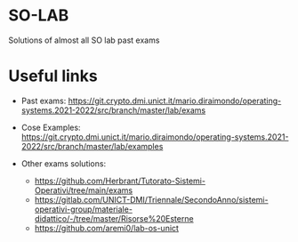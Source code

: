 # SO-LAB

Solutions of almost all SO lab past exams

# Useful links
- Past exams: https://git.crypto.dmi.unict.it/mario.diraimondo/operating-systems.2021-2022/src/branch/master/lab/exams

- Cose Examples: https://git.crypto.dmi.unict.it/mario.diraimondo/operating-systems.2021-2022/src/branch/master/lab/examples

- Other exams solutions:
    - https://github.com/Herbrant/Tutorato-Sistemi-Operativi/tree/main/exams
    - https://gitlab.com/UNICT-DMI/Triennale/SecondoAnno/sistemi-operativi-group/materiale-didattico/-/tree/master/Risorse%20Esterne
    - https://github.com/aremi0/lab-os-unict
